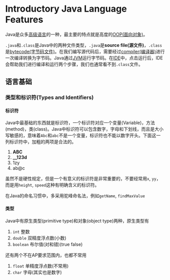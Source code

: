 # Introductory Java Language Features

Java是众多[高级语言](https://en.wikipedia.org/wiki/High-level_programming_language)的一种，最主要的特点就是高度的[OOP(面向对象)](https://en.wikipedia.org/wiki/Object-oriented_programming)。

`.java`和`.class`是Java中的两种文件类型，`.java`是**source file(源文件)**，`.class`是[bytecode(字节码文件)](https://en.wikipedia.org/wiki/Bytecode)。在我们编写源代码后，需要经过[compiler(编译器)](https://en.wikipedia.org/wiki/Compiler)进行一次编译转换为字节码。Java通过[JVM](https://en.wikipedia.org/wiki/Java_virtual_machine)运行字节码。在[IDE](https://en.wikipedia.org/wiki/Integrated_development_environment)中，点击运行后，IDE会帮助我们进行编译和运行两个步骤，我们也通常看不到`.class`文件。

## 语言基础

### 类型和标识符(Types and Identifiers)

#### 标识符

Java中最基础的东西就是标识符，一个标识符对应一个变量(Variable)，方法(method)，类(class)。Java中标识符可以包含数字，字母和下划线，而且是大小写敏感的，意味着`Abc`和`abc`不是一个变量，标识符也不能以数字开头。下面这一列标识符中，加粗的两项是合法的。

1. **ABC**
2. **__123d**
3. 1zy
4. ab@c

虽然不是硬性规定，但是一个有意义的标识符是非常重要的，不要经常用`x`, `yy`，而是用`height`, `speed`这种有明确含义的标识符。

在Java的命名习惯中，多采用驼峰命名法，例如`getName`, `findMaxValue`

#### 类型

Java中有原生类型(primitive type)和对象(object type)两种，原生类型有
1. `int` 整数
2. `double` 双精度浮点数(小数)
3. `boolean` 布尔值(对和错)(true false)

还有两个不在AP要求范围内，也都不常用

1. `float` 单精度浮点数(不常用)
2. `char` 字母(其实也是数字)